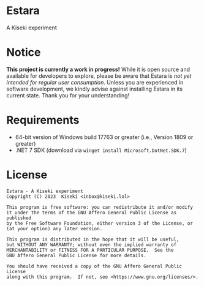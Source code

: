 # Estara
A Kiseki experiment

# Notice
**This project is currently a work in progress!** While it is open source and available for developers to explore, please be aware that Estara is *not yet intended for regular user consumption*. Unless you are experienced in software development, we kindly advise against installing Estara in its current state. Thank you for your understanding!

# Requirements
- 64-bit version of Windows build 17763 or greater (i.e., Version 1809 or greater)
- .NET 7 SDK (download via `winget install Microsoft.DotNet.SDK.7`)

# License
```
Estara - A Kiseki experiment
Copyright (C) 2023  Kiseki <inbox@kiseki.lol>

This program is free software: you can redistribute it and/or modify
it under the terms of the GNU Affero General Public License as published
by the Free Software Foundation, either version 3 of the License, or
(at your option) any later version.

This program is distributed in the hope that it will be useful,
but WITHOUT ANY WARRANTY; without even the implied warranty of
MERCHANTABILITY or FITNESS FOR A PARTICULAR PURPOSE.  See the
GNU Affero General Public License for more details.

You should have received a copy of the GNU Affero General Public License
along with this program.  If not, see <https://www.gnu.org/licenses/>.
```
